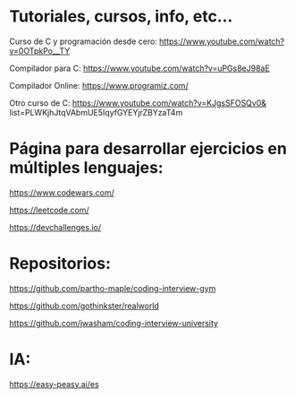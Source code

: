 # Tutoriales, cursos, info, etc…

Curso de C y programación desde cero: https://www.youtube.com/watch?v=0OTpkPo__TY

Compilador para C: https://www.youtube.com/watch?v=uPGs8eJ98aE

Compilador Online: https://www.programiz.com/ 

Otro curso de C: https://www.youtube.com/watch?v=KJgsSFOSQv0&
list=PLWKjhJtqVAbmUE5IqyfGYEYjrZBYzaT4m

# Página para desarrollar ejercicios en múltiples lenguajes:

https://www.codewars.com/

https://leetcode.com/

https://devchallenges.io/


# Repositorios:

https://github.com/partho-maple/coding-interview-gym

https://github.com/gothinkster/realworld

https://github.com/jwasham/coding-interview-university


# IA:

https://easy-peasy.ai/es
